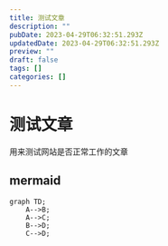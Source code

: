 ```yaml
---
title: 测试文章
description: ""
pubDate: 2023-04-29T06:32:51.293Z
updatedDate: 2023-04-29T06:32:51.293Z
preview: ""
draft: false
tags: []
categories: []
---
```

# 测试文章

用来测试网站是否正常工作的文章

## mermaid

~~~mermaid
graph TD;
    A-->B;
    A-->C;
    B-->D;
    C-->D;
~~~